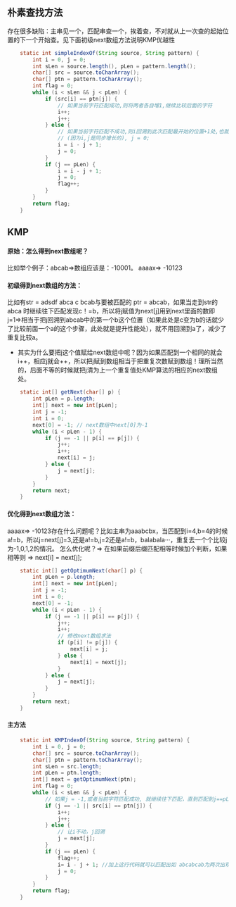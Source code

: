 ## 朴素查找方法
存在很多缺陷：主串见一个，匹配串查一个，挨着查，不对就从上一次查的起始位置的下一个开始查。见下面初级next数组方法说明KMP优越性
```java
    static int simpleIndexOf(String source, String pattern) {
        int i = 0, j = 0;
        int sLen = source.length(), pLen = pattern.length();
        char[] src = source.toCharArray();
        char[] ptn = pattern.toCharArray();
        int flag = 0;
        while (i < sLen && j < pLen) {
            if (src[i] == ptn[j]) {
                // 如果当前字符匹配成功,则将两者各自增1,继续比较后面的字符
                i++;
                j++;
            } else {
                // 如果当前字符匹配不成功,则i回溯到此次匹配最开始的位置+1处,也就是i = i - j + 1
                // (因为i,j是同步增长的), j = 0;
                i = i - j + 1;
                j = 0;
            }
            if (j == pLen) {
                i = i - j + 1;
                j = 0;
                flag++;
            }
        }
        return flag;
    }
```

## KMP
#### 原始：怎么得到next数组呢？
比如举个例子：abcab=>数组应该是：-10001。 aaaax=> -10123

#### 初级得到next数组的方法： 
比如有str = adsdf abca c bcab与要被匹配的 ptr = abcab，如果当走到str的abca 时继续往下匹配发现c！=b，所以将j赋值为next[j]用到next里面的数即j=1=>相当于把j回溯到abcab中的第一个b这个位置（如果此处是c变为b的话就少了比较前面一个a的这个步骤，此处就是提升性能处），就不用回溯到a了，减少了重复比较a。

* 其实为什么要把j这个值赋给next数组中呢？因为如果匹配到一个相同的就会i++，相应j就会++，所以把j赋到数组相当于把重复次数赋到数组！理所当然的，后面不等的时候就把j清为上一个重复值处KMP算法的相应的next数组处。

```java
    static int[] getNext(char[] p) {
        int pLen = p.length;
        int[] next = new int[pLen];
        int j = -1;
        int i = 0;
        next[0] = -1; // next数组中next[0]为-1
        while (i < pLen - 1) {
            if (j == -1 || p[i] == p[j]) {
                j++;
                i++;
                next[i] = j;
            } else {
                j = next[j];
            }
        }
        return next;
    }
```

#### 优化得到next数组方法：
aaaax=> -10123存在什么问题呢？比如主串为aaabcbx，当匹配到i=4,b=4的时候a!=b，所以j=next[j]=3,还是a!=b,j=2还是a!=b，balabala···，重复去一个个比较j为-1,0,1,2的情况。
怎么优化呢？=> 在如果前缀后缀匹配相等时候加个判断，如果相等则 => next[i] = next[j];
```java
    static int[] getOptimumNext(char[] p) {
        int pLen = p.length;
        int[] next = new int[pLen];
        int j = -1;
        int i = 0;
        next[0] = -1;
        while (i < pLen - 1) {
            if (j == -1 || p[i] == p[j]) {
                j++;
                i++;
                // 修改next数组求法
                if (p[i] != p[j]) {
                    next[i] = j;
                } else {
                    next[i] = next[j];
                }
            } else {
                j = next[j];
            }
        }
        return next;
    }
```

#### 主方法
```java
    static int KMPIndexOf(String source, String pattern) {
        int i = 0, j = 0;
        char[] src = source.toCharArray();
        char[] ptn = pattern.toCharArray();
        int sLen = src.length;
        int pLen = ptn.length;
        int[] next = getOptimumNext(ptn);
        int flag = 0;
        while (i < sLen && j < pLen) {
            // 如果j = -1,或者当前字符匹配成功, 就继续往下匹配，直到匹配到j==pLen就加1表匹配到完整字符串
            if (j == -1 || src[i] == ptn[j]) {
                i++;
                j++;
            } else {
                // 让i不动，j回溯
                j = next[j];
            }
            if (j == pLen) {
                flag++;
                i= i - j + 1; //加上这行代码就可以匹配出如 abcabcab为两次出现了，不加就只能匹配abcab一次出现
                j = 0;
            }
        }
        return flag;
    }
```